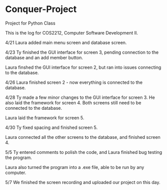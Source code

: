 # Conquer-Project
Project for Python Class

This is the log for COS2212, Computer Software Development II.

4/21 Laura added main menu screen and database screen. 

4/23 Ty finished the GUI interface for screen 3, pending connection to the database and an add member button. 

Laura finshed the GUI interface for screen 2, but ran into issues connecting to the database. 

4/26 Laura finished screen 2 - now everything is connected to the database. 

4/28 Ty made a few minor changes to the GUI interface for screen 3. He also laid the framework for screen 4. Both screens still need to be connected to the database.

Laura laid the framework for screen 5.

4/30 Ty fixed spacing and finished screen 5. 

Laura connected all the other screens to the database, and finished screen 4.

5/5 Ty entered comments to polish the code, and Laura finished bug testing the program.

Laura also turned the program into a .exe file, able to be run by any computer.

5/7 We finished the screen recording and uploaded our project on this day.
